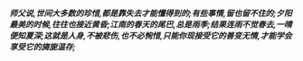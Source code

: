 ***师父说,世间大多数的珍惜,都是靠失去才能懂得到的;有些事情,留也留不住的;夕阳最美的时候,往往也接近黄昏;江南的春天的尾巴,总是雨季;结果连雨不觉春去,一晴便知夏深;这就是人身,不被悲伤,也不必惋惜,只能你现接受它的善变无情,才能学会享受它的旖旎温存;***